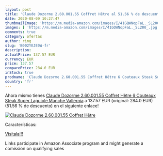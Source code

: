 ```yaml
---
layout: post
title: 'Claude Dozorme 2.60.001.55 Coffret Hêtre al 51.56 % de descuento'
date: 2020-08-09 10:27:47
thumbnailImage: 'https://m.media-amazon.com/images/I/41GQWNopFaL._SL200_.jpg'
images: [ 'https://m.media-amazon.com/images/I/41GQWNopFaL._SL200_.jpg' ]
comments: true
category: ofertas
author: ring
slug: 'B002YEJE0W-fr'
description:
actualPrice: 137.57 EUR
currency: EUR
price: 137.57
comparePrice: 284.0 EUR
inStock: true
prodname: 'Claude Dozorme 2.60.001.55 Coffret Hêtre 6 Couteaux Steak Super Laguiole Manche Vallernia'
country: 'fr'
---
```


Ahora mismo tienes [Claude Dozorme 2.60.001.55 Coffret Hêtre 6 Couteaux Steak Super Laguiole Manche Vallernia](https://www.amazon.fr/dp/B002YEJE0W/?tag=tolees0d-21) a 137.57 EUR (original: 284.0 EUR) (51.56 %  de descuento) en el siguiente enlace!

[![Claude Dozorme 2.60.001.55 Coffret Hêtre](https://m.media-amazon.com/images/I/41GQWNopFaL._SL200_.jpg)](https://www.amazon.fr/dp/B002YEJE0W/?tag=tolees0d-21)

Características:


[Visítala!!!](https://www.amazon.fr/dp/B002YEJE0W/?tag=tolees0d-21)

Links participate in Amazon Associate program and might generate a comission on qualifying sales
